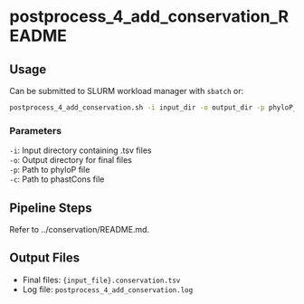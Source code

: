 # postprocess_4_add_conservation_README

## Usage

Can be submitted to SLURM workload manager with `sbatch` or:
```bash
postprocess_4_add_conservation.sh -i input_dir -o output_dir -p phyloP_file -c phastCons_file
```
### Parameters

`-i`: Input directory containing .tsv files  
`-o`: Output directory for final files  
`-p`: Path to phyloP file  
`-c`: Path to phastCons file  

## Pipeline Steps

Refer to ../conservation/README.md.

## Output Files

- Final files: `{input_file}.conservation.tsv`
- Log file: `postprocess_4_add_conservation.log`